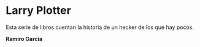 # Larry Plotter

Esta serie de libros cuentan la historia de un hecker de los que hay pocos.

**Ramiro García**
